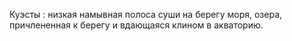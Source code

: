 ---
---

Куэсты
: низкая намывная полоса суши на берегу моря, озера, причлененная к берегу и вдающаяся клином в акваторию.
